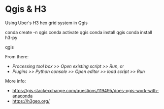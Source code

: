 # Qgis & H3
Using Uber's H3 hex grid system in Qgis

  conda create -n qgis
  conda activate qgis
  conda install qgis
  conda install h3-py

  qgis

From there:
* _Processing tool box >> Open existing script >> Run_, or
* _Plugins >> Python console >> Open editor >> load script >> Run_

More info: 
 - https://gis.stackexchange.com/questions/119495/does-qgis-work-with-anaconda
 - https://h3geo.org/
